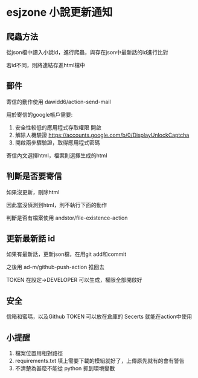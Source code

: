 # esjzone 小說更新通知
## 爬蟲方法
從json檔中讀入小說id，進行爬蟲，與存在json中最新話的id進行比對

若id不同，則將連結存進html檔中

## 郵件

寄信的動作使用 dawidd6/action-send-mail

用於寄信的google帳戶需要:

1. 安全性較低的應用程式存取權限 開啟
2. 解除人機驗證  https://accounts.google.com/b/0/DisplayUnlockCaptcha 
3. 開啟兩步驟驗證，取得應用程式密碼

寄信內文選擇html，檔案則選擇生成的html

## 判斷是否要寄信
如果沒更新，刪除html

因此當沒偵測到html，則不執行下面的動作

判斷是否有檔案使用 andstor/file-existence-action

## 更新最新話 id 

如果有最新話，更新json檔，在用git add和commit

之後用 ad-m/github-push-action 推回去

TOKEN 在設定->DEVELOPER 可以生成，權限全部開啟好

## 安全
信箱和蜜瑪，以及Github TOKEN 可以放在倉庫的 Secerts
就能在action中使用

## 小提醒
1. 檔案位置用相對路徑
2. requirements.txt 填上需要下載的模組就好了，上傳原先就有的會有警告
3. 不清楚為甚麼不能從 python 抓到環境變數
